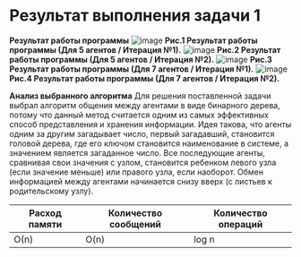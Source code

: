 # Результат выполнения задачи 1
**Результат работы программы**
![image](https://user-images.githubusercontent.com/90476444/145314017-50ce79e1-70f8-4e15-8d5d-e2e8b79b6898.png)
					**Рис.1 Результат работы программы (Для 5 агентов / Итерация №1).**
![image](https://user-images.githubusercontent.com/90476444/145313535-e810c4cf-3845-4a85-9de4-e8c40de28340.png)
					**Рис.2 Результат работы программы (Для 5 агентов / Итерация №2).**
![image](https://user-images.githubusercontent.com/90476444/145312511-cff1e965-66ae-47fd-97a0-e6d350062ab9.png)
 					**Рис.3 Результат работы программы (Для 7 агентов / Итерация №1).**
![image](https://user-images.githubusercontent.com/90476444/145312942-d23ed1e1-fc0f-4aa8-9a77-05ee1db3eab9.png)
 					**Рис.4 Результат работы программы (Для 7 агентов / Итерация №2).**
					
**Анализ выбранного алгоритма**
Для решения поставленной задачи выбрал алгоритм общения между агентами в виде бинарного дерева, потому что данный метод считается одним из самых эффективных способ представления и хранения информации. Идея такова, что агенты одним за другим загадывает число, первый загадавший, становится головой дерева, где его ключом становится наименование в системе, а значением является загаданное число. Все последующие агенты, сравнивая свои значения с узлом, становится ребенком левого узла (если значение меньше) или правого узла, если наоборот. Обмен информацией между агентами начинается снизу вверх (с листьев к родительскому узлу).

|Расход памяти|Количество сообщений|Количество операций|
--- | --- | ---|
О(n)|O(n)|log n|

								
